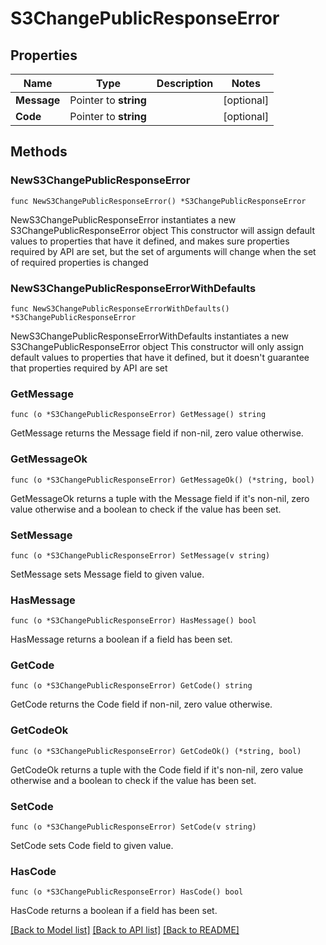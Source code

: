 # S3ChangePublicResponseError

## Properties

Name | Type | Description | Notes
------------ | ------------- | ------------- | -------------
**Message** | Pointer to **string** |  | [optional] 
**Code** | Pointer to **string** |  | [optional] 

## Methods

### NewS3ChangePublicResponseError

`func NewS3ChangePublicResponseError() *S3ChangePublicResponseError`

NewS3ChangePublicResponseError instantiates a new S3ChangePublicResponseError object
This constructor will assign default values to properties that have it defined,
and makes sure properties required by API are set, but the set of arguments
will change when the set of required properties is changed

### NewS3ChangePublicResponseErrorWithDefaults

`func NewS3ChangePublicResponseErrorWithDefaults() *S3ChangePublicResponseError`

NewS3ChangePublicResponseErrorWithDefaults instantiates a new S3ChangePublicResponseError object
This constructor will only assign default values to properties that have it defined,
but it doesn't guarantee that properties required by API are set

### GetMessage

`func (o *S3ChangePublicResponseError) GetMessage() string`

GetMessage returns the Message field if non-nil, zero value otherwise.

### GetMessageOk

`func (o *S3ChangePublicResponseError) GetMessageOk() (*string, bool)`

GetMessageOk returns a tuple with the Message field if it's non-nil, zero value otherwise
and a boolean to check if the value has been set.

### SetMessage

`func (o *S3ChangePublicResponseError) SetMessage(v string)`

SetMessage sets Message field to given value.

### HasMessage

`func (o *S3ChangePublicResponseError) HasMessage() bool`

HasMessage returns a boolean if a field has been set.

### GetCode

`func (o *S3ChangePublicResponseError) GetCode() string`

GetCode returns the Code field if non-nil, zero value otherwise.

### GetCodeOk

`func (o *S3ChangePublicResponseError) GetCodeOk() (*string, bool)`

GetCodeOk returns a tuple with the Code field if it's non-nil, zero value otherwise
and a boolean to check if the value has been set.

### SetCode

`func (o *S3ChangePublicResponseError) SetCode(v string)`

SetCode sets Code field to given value.

### HasCode

`func (o *S3ChangePublicResponseError) HasCode() bool`

HasCode returns a boolean if a field has been set.


[[Back to Model list]](../README.md#documentation-for-models) [[Back to API list]](../README.md#documentation-for-api-endpoints) [[Back to README]](../README.md)



